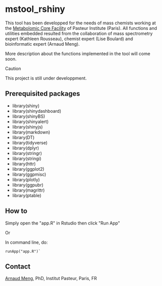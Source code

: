 # mstool_rshiny

This tool has been developped for the needs of mass chemists working at the [Metabolomic Core Facility](https://research.pasteur.fr/en/team/metabolomics-core-facility/) of Pasteur Institute (Paris). 
All functions and utilities embedded resulted from the collaboration of mass spectrometry expert (Kathleen Rousseau), chemist expert (Lise Boulard) and bioinformatic expert (Arnaud Meng).

More description about the functions implemented in the tool will come soon.

> [!CAUTION]
> This project is still under developpment.

## Prerequisited packages

- library(shiny)
- library(shinydashboard)
- library(shinyBS)
- library(shinyalert)
- library(shinyjs)
- library(markdown)
- library(DT)
- library(tidyverse)
- library(dplyr)
- library(stringr)
- library(stringi)
- library(httr)
- library(ggplot2)
- library(ggpmisc)
- library(plotly)
- library(ggpubr)
- library(magrittr)
- library(ptable)

## How to

Simply open the "app.R" in Rstudio then click "Run App"

Or

In command line, do:
```
runApp("app.R")`
```

## Contact

[Arnaud Meng](https://research.pasteur.fr/en/member/arnaud-meng/), PhD, Institut Pasteur, Paris, FR
